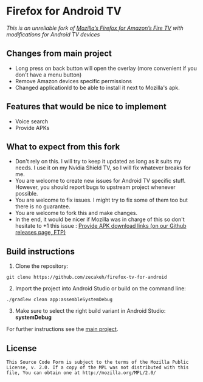 # Firefox for Android TV

_This is an unreliable fork of [Mozilla’s Firefox for Amazon’s Fire TV][main_project] with modifications for Android TV devices_

## Changes from main project
- Long press on back button will open the overlay (more convenient if you don't have a menu button)
- Remove Amazon devices specific permissions
- Changed applicationId to be able to install it next to Mozilla's apk.

## Features that would be nice to implement
- Voice search
- Provide APKs

## What to expect from this fork
- Don't rely on this. I will try to keep it updated as long as it suits my needs. I use it on my Nvidia Shield TV, so I will fix whatever breaks for me.
- You are welcome to create new issues for Android TV specific stuff. However, you should report bugs to upstream project whenever possible.
- You are welcome to fix issues. I might try to fix some of them too but there is no guarantee.
- You are welcome to fork this and make changes.
- In the end, it would be nicer if Mozilla was in charge of this so don't hesitate to +1 this issue :
    [Provide APK download links (on our Github releases page, FTP)][issue_240]

## Build instructions
1. Clone the repository:

  ```shell
  git clone https://github.com/zecakeh/firefox-tv-for-android
  ```

2. Import the project into Android Studio or build on the command line:

  ```shell
  ./gradlew clean app:assembleSystemDebug
  ```

3. Make sure to select the right build variant in Android Studio: **systemDebug**

For further instructions see the [main project][main_project].

## License

    This Source Code Form is subject to the terms of the Mozilla Public
    License, v. 2.0. If a copy of the MPL was not distributed with this
    file, You can obtain one at http://mozilla.org/MPL/2.0/
    
[main_project]: https://github.com/mozilla-mobile/firefox-tv
[issue_240]: https://github.com/mozilla-mobile/firefox-tv/issues/240
